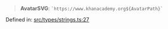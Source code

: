 > **AvatarSVG**: `` `https://www.khanacademy.org${AvatarPath}` ``

Defined in: [src/types/strings.ts:27](https://github.com/bhavjitChauhan/khan-api/blob/67d30ab4498111952301bcaddbef9a132bf75105/src/types/strings.ts#L27)
